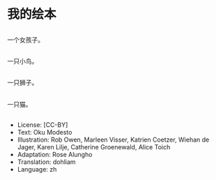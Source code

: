 # 我的绘本

##
一个女孩子。

##
一只小鸟。

##
一只狮子。

##
一只猫。

##
* License: [CC-BY]
* Text: Oku Modesto
* Illustration: Rob Owen, Marleen Visser, Katrien Coetzer, Wiehan de Jager, Karen Lilje, Catherine Groenewald, Alice Toich
* Adaptation: Rose Alungho
* Translation: dohliam
* Language: zh
